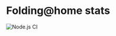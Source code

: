 # Folding@home stats

![Node.js CI](https://github.com/jirkavrba/folding-stats/workflows/Node.js%20CI/badge.svg)
